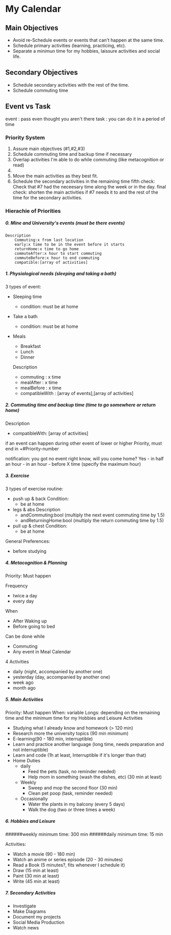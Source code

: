 ﻿# My Calendar

## Main Objectives

-   Avoid re-Schedule events or events that can't happen at the same time.
-   Schedule primary activities (learning, practicing, etc).
-   Separate a minimun time for my hobbies, laissure activities and social life.

## Secondary Objectives

-   Schedule secondary activities with the rest of the time.
-   Schedule commuting time

## Event vs Task

event : pass even thought you aren't there
task : you can do it in a period of time

### Priority System

1.  Assure main objectives (#1,#2,#3)
2.  Schedule commuting time and backup time if necessary
3.  Overlap activities I'm able to do while commuting (like metacognition or read)
4.
5.  Move the main activities as they best fit.
6.  Schedule the secondary activities in the remaining time
    fifth check: Check that #7 had the neceesary time along the week or in the day.
    final check: shorten the main activities if #7 needs it to and the rest of the time for the secondary activities.

### Hierachie of Priorities

##### 0. Mine and University's events (must be there events)

    Description
    	Commuting:x from last location
    	early:x time to be in the event before it starts
    	returnHome:x time to go home
    	commuteAfter:x hour to start commuting
    	commuteBefore:x hour to end commuting
    	compatible:[array of activities]

##### 1. Physiological needs (sleeping and taking a bath)

3 types of event:

-   Sleeping time
    -   condition: must be at home
-   Take a bath
    -   condition: must be at home
-   Meals

    -   Breakfast
    -   Lunch
    -   Dinner

    Description

    -   commuting : x time
    -   mealAfter : x time
    -   mealBefore : x time
    -   compatibleWith : [array of events],[array of activities]

##### 2. Commuting time and backup time (time to go somewhere or return home)

Description

-   compatibleWith: [array of activities]

if an event can happen during other event of lower or higher Priority, must end in +#Priority-number

notification: you got no event right know, will you come home?
Yes - in half an hour - in an hour - before X time (specify the maximum hour)

##### 3. Exercise

3 types of exercise routine:

-   push up & back
    Condition:
    -   be at home
-   legs & abs
    Description
    -   andCommuting:bool (multiply the next event commuting time by 1.5)
    -   andReturningHome:bool (multiply the return commuting time by 1.5)
-   pull up & chest
    Condition:
    -   be at home

General Preferences:

-   before studying

##### 4. Metacognition & Planning

Priority: Must happen

Frequency

-   twice a day
-   every day

When

-   After Waking up
-   Before going to bed

Can be done while

-   Commuting
-   Any event in Meal Calendar

4 Activities

-   daily (night, accompanied by another one)
-   yesterday (day, accompanied by another one)
-   week ago
-   month ago

##### 5. Main Activities

Priority: Must happen
When: variable
Longs: depending on the remaining time and the minimum time for my Hobbies and Leisure
Activities

-   Studying what I already know and homework (> 120 min)
-   Research more the university topics (90 min minimum)
-   E-learning(90 - 180 min, interruptible)
-   Learn and practice another language (long time, needs preparation and not interruptible)
-   Learn and code (1h at least, Interruptible if it's longer than that)
-   Home Duties
    -   daily
        -   Feed the pets (task, no reminder needed)
        -   Help mom in something (wash the dishes, etc) (30 min at least)
    -   Weekly
        -   Sweep and mop the second floor (30 min)
        -   Clean pet poop (task, reminder needed)
    -   Occasionally
        -   Water the plants in my balcony (every 5 days)
        -   Walk the dog (two or three times a week)

##### 6. Hobbies and Leisure

######weekly minimum time: 300 min
######daily minimum time: 15 min

Activities:

-   Watch a movie (90 - 180 min)
-   Watch an anime or series episode (20 - 30 minutes)
-   Read a Book (5 minutes?, fits whenever I schedule it)
-   Draw (15 min at least)
-   Paint (30 min at least)
-   Write (45 min at least)

##### 7. Secondary Activities

-   Investigate
-   Make Diagrams
-   Document my projects
-   Social Media Production
-   Watch news
